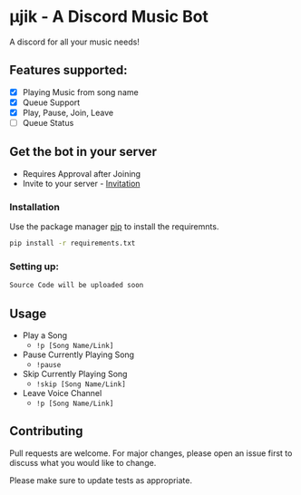 # μjik - A Discord Music Bot

A discord for all your music needs!
## Features supported:
- [x] Playing Music from song name 
- [x] Queue Support
- [x] Play, Pause, Join, Leave
- [ ] Queue Status

## Get the bot in your server 
- Requires Approval after Joining 
- Invite to your server - [Invitation](https://discord.com/api/oauth2/authorize?client_id=827981586339332146&permissions=8&scope=bot) 

### Installation

Use the package manager [pip](https://pip.pypa.io/en/stable/) to install the requiremnts.

```bash
pip install -r requirements.txt
```
### Setting up:
```python 
Source Code will be uploaded soon
```
## Usage
- Play a Song
  - ```!p [Song Name/Link]```
- Pause Currently Playing Song
  - ```!pause```
- Skip Currently Playing Song
  - ```!skip [Song Name/Link]```
- Leave Voice Channel
  - ```!p [Song Name/Link]```

## Contributing
Pull requests are welcome. For major changes, please open an issue first to discuss what you would like to change.

Please make sure to update tests as appropriate.
